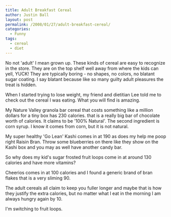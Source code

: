 ```yaml
---
title: Adult Breakfast Cereal
author: Justin Ball
layout: post
permalink: /2008/01/27/adult-breakfast-cereal/
categories:
  - Funny
tags:
  - cereal
  - diet
---
```


No not 'adult' I mean grown up. These kinds of cereal are easy to recognize in the store. They are on the top shelf well away from where the kids can yell, YUCK! They are typically boring - no shapes, no colors, no blatant sugar coating. I say blatant because like so many guilty adult pleasures the treat is hidden.

When I started trying to lose weight, my friend and dietitian Lee told me to check out the cereal I was eating. What you will find is amazing.

My Nature Valley granola bar cereal that costs something like a million dollars for a tiny box has 230 calories. that is a really big bar of chocolate worth of calories. It claims to be '100% Natural'. The second ingredient is corn syrup. I know it comes from corn, but it is not natural.

My super healthy 'Go Lean' Kashi comes in at 190 as does my help me poop right Raisin Bran. Throw some blueberries on there like they show on the Kashi box and you may as well have another candy bar.

So why does my kid's sugar frosted fruit loops come in at around 130 calories and have more vitamins?

Cheerios comes in at 100 calories and I found a generic brand of bran flakes that is a very sliming 90.

The adult cereals all claim to keep you fuller longer and maybe that is how they justify the extra calories, but no matter what I eat in the morning I am always hungry again by 10.

I'm switching to fruit loops.